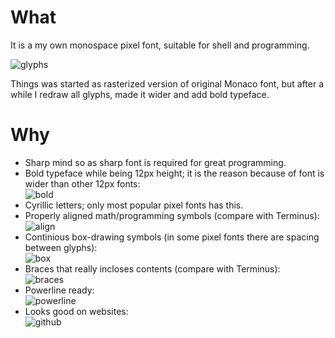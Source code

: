 # What
It is a my own monospace pixel font, suitable for shell and programming.

![glyphs](https://cloud.githubusercontent.com/assets/674812/5662331/81389548-9759-11e4-976a-7621ff9b5973.png)

Things was started as rasterized version of original Monaco font, but after a while I redraw all glyphs, made it wider and add bold typeface.

# Why
* Sharp mind so as sharp font is required for great programming.
* Bold typeface while being 12px height; it is the reason because of font is wider than other 12px fonts:  
  ![bold](https://cloud.githubusercontent.com/assets/674812/5662399/5d9e1904-975a-11e4-9393-12e58cab01ec.png)
* Cyrillic letters; only most popular pixel fonts has this.
* Properly aligned math/programming symbols (compare with Terminus):  
  ![align](https://cloud.githubusercontent.com/assets/674812/5662333/925ad94e-9759-11e4-970f-8c1946b08194.png)
* Continious box-drawing symbols (in some pixel fonts there are spacing between glyphs):  
  ![box](https://cloud.githubusercontent.com/assets/674812/5662348/b9d412d8-9759-11e4-9818-55ed3ea4711d.png)
* Braces that really incloses contents (compare with Terminus):  
  ![braces](https://cloud.githubusercontent.com/assets/674812/5662594/fe2e2ce0-975c-11e4-8f6e-5d71519058b5.png)
* Powerline ready:  
  ![powerline](https://cloud.githubusercontent.com/assets/674812/5662470/2ccced7c-975b-11e4-997c-8b9a586c5e59.png)
* Looks good on websites:  
  ![github](https://cloud.githubusercontent.com/assets/674812/5662547/5f21c13e-975c-11e4-91f2-b03396656075.png)
